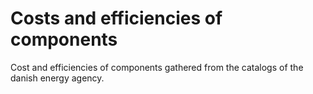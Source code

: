 # Costs and efficiencies of components

Cost and efficiencies of components gathered from the catalogs of the danish energy agency.
